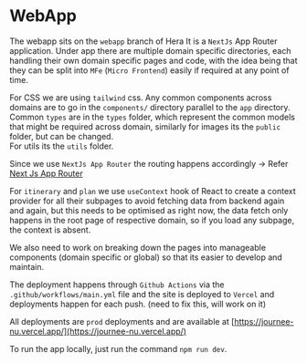 # WebApp

The webapp sits on the `webapp` branch of Hera
It is a `NextJs` App Router application. 
Under app there are multiple domain specific directories, each handling their own domain specific pages and code, with the idea being that they can be split into `MFe` (`Micro Frontend`) easily if required at any point of time. 

For CSS we are using `tailwind` css. 
Any common components across domains are to go in the `components/` directory parallel to the `app` directory. \
Common `types` are in the `types` folder, which represent the common models that might be required across domain, similarly for images its the `public` folder, but can be changed. \
For utils its the `utils` folder. 

Since we use `NextJs App Router` the routing happens accordingly -> Refer [Next Js App Router](https://nextjs.org/docs/app)

For `itinerary` and `plan` we use `useContext` hook of React to create a context provider for all their subpages to avoid fetching data from backend again and again, but this needs to be optimised as right now, the data fetch only happens in the root page of respective domain, so if you load any subpage, the context is absent. 

We also need to work on breaking down the pages into manageable components (domain specific or global) so that its easier to develop and maintain. 

The deployment happens through `Github Actions` via the `.github/workflows/main.yml` file and the site is deployed to `Vercel` and deployments happen for each push. (need to fix this, will work on it)

All deployments are `prod` deployments and are available at [https://journee-nu.vercel.app/](https://journee-nu.vercel.app/)

To run the app locally, just run the command `npm run dev`. 

